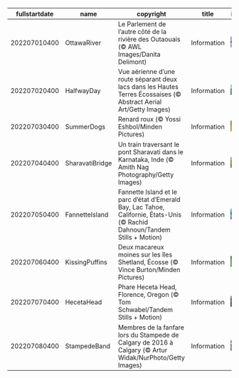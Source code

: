 |fullstartdate|name|copyright|title|image|
|--|--|--|--|--|
202207010400|OttawaRiver|Le Parlement de l’autre côté de la rivière des Outaouais (© AWL Images/Danita Delimont)|Information|![](/fr-CA/2022/07/202207010400OttawaRiver.jpg)|
202207020400|HalfwayDay|Vue aérienne d’une route séparant deux lacs dans les Hautes Terres Écossaises (© Abstract Aerial Art/Getty Images)|Information|![](/fr-CA/2022/07/202207020400HalfwayDay.jpg)|
202207030400|SummerDogs|Renard roux (© Yossi Eshbol/Minden Pictures)|Information|![](/fr-CA/2022/07/202207030400SummerDogs.jpg)|
202207040400|SharavatiBridge|Un train traversant le pont Sharavati dans le Karnataka, Inde (© Amith Nag Photography/Getty Images)|Information|![](/fr-CA/2022/07/202207040400SharavatiBridge.jpg)|
202207050400|FannetteIsland|Fannette Island et le parc d’état d’Emerald Bay, Lac Tahoe, Californie, États-Unis (© Rachid Dahnoun/Tandem Stills + Motion)|Information|![](/fr-CA/2022/07/202207050400FannetteIsland.jpg)|
202207060400|KissingPuffins|Deux macareux moines sur les îles Shetland, Écosse (© Vince Burton/Minden Pictures)|Information|![](/fr-CA/2022/07/202207060400KissingPuffins.jpg)|
202207070400|HecetaHead|Phare Heceta Head, Florence, Oregon (© Tom Schwabel/Tandem Stills + Motion)|Information|![](/fr-CA/2022/07/202207070400HecetaHead.jpg)|
202207080400|StampedeBand|Membres de la fanfare lors du Stampede de Calgary de 2016 à Calgary (© Artur Widak/NurPhoto/Getty Images)|Information|![](/fr-CA/2022/07/202207080400StampedeBand.jpg)|
